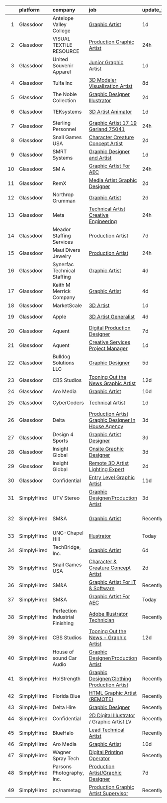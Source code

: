 

|    | platform    | company                         | job                                                                                                                                                                                                                                                                                                                                                                                                                                                                                                                                                                                                                                                                                                                                                                                                                                                                                                                                                                                                                                                                                                                                                                                                                                                                                                                                                                                                                                                       | update_time   | location                   |
|---:|:------------|:--------------------------------|:----------------------------------------------------------------------------------------------------------------------------------------------------------------------------------------------------------------------------------------------------------------------------------------------------------------------------------------------------------------------------------------------------------------------------------------------------------------------------------------------------------------------------------------------------------------------------------------------------------------------------------------------------------------------------------------------------------------------------------------------------------------------------------------------------------------------------------------------------------------------------------------------------------------------------------------------------------------------------------------------------------------------------------------------------------------------------------------------------------------------------------------------------------------------------------------------------------------------------------------------------------------------------------------------------------------------------------------------------------------------------------------------------------------------------------------------------------|:--------------|:---------------------------|
|  1 | Glassdoor   | Antelope Valley College         | [Graphic Artist](https://www.glassdoor.com/partner/jobListing.htm?pos=129&ao=1136043&s=58&guid=0000018271ec66eb995eb195cf28f94d&src=GD_JOB_AD&t=SR&vt=w&cs=1_58c52094&cb=1659768694844&jobListingId=1008054358291&jrtk=3-0-1g9ouopoejm51801-1g9ouopotih6j800-590fc177795a36b5-)                                                                                                                                                                                                                                                                                                                                                                                                                                                                                                                                                                                                                                                                                                                                                                                                                                                                                                                                                                                                                                                                                                                                                                           | 1d            | Lancaster, CA              |
|  2 | Glassdoor   | VISUAL TEXTILE RESOURCE         | [Production Graphic Artist](https://www.glassdoor.com/partner/jobListing.htm?pos=112&ao=1110586&s=58&guid=0000018271ec66eb995eb195cf28f94d&src=GD_JOB_AD&t=SR&vt=w&ea=1&cs=1_5b0b2025&cb=1659768694842&jobListingId=1008055406662&cpc=0FE1F5EA2BC84A01&jrtk=3-0-1g9ouopoejm51801-1g9ouopotih6j800-654f6b3459e41b79--6NYlbfkN0AS3oPsAAmCngCu4U51_2RxXyfS7TdWOFtWPOafNW52IwBtI59ZXPdtqbqLaO5blMR4FDsKZFbeVnE6tGNpF6q-ACFxuQTUMpK3HFHgmz3mdMVYeBuxRmR_CYyEcy1uZBtfZovQhb5bgWlWcYZfsofk5glzWRe80GGVtsSNmYRfxvLTvfC5TvuiZ6iMNQqStjlzo1KzbhPMK-twhMAe0zBqDAiVvuc8OmxihuUL2uF8PVABmve8_n9-9_ZYgJjdt3Mfts8ET7thhiuGD98hJIKJUAMjO63bdub8N5x-ucz6QnR0CblH2aweWcJAQHVGcaBws_rYGQC3DauTFAsdZxnJ0IHBXs2E2K4Y4q3eXqzF5DBj-dzQvXFXhMApJK8E5zPWZN4NKjqs2zSzAksVPdxqAYwjr-JZpVFx1OLBCQUR9JiyCtiBGxFHIqlsOfiXwz_tDA4JCtSGpFDds5UAp68WQV-2cNHSa_B0Rg0iqLXXg6N4Yj8R24o2K-aRfkgSelQ%3D)                                                                                                                                                                                                                                                                                                                                                                                                                                                                                                                                                                                        | 24h           | Paterson, NJ               |
|  3 | Glassdoor   | United Souvenir   Apparel       | [Junior Graphic Artist](https://www.glassdoor.com/partner/jobListing.htm?pos=111&ao=1110586&s=58&guid=0000018271ec66eb995eb195cf28f94d&src=GD_JOB_AD&t=SR&vt=w&ea=1&cs=1_2def9ff6&cb=1659768694842&jobListingId=1008053178361&cpc=44CD5376B8534B8F&jrtk=3-0-1g9ouopoejm51801-1g9ouopotih6j800-53f62254368600f8--6NYlbfkN0DqtTiBmFnpelE2HvJlzS7KOEPV9kKHHJFBSjR05D1YleUoZXCtCppM1UsoEkezxcaWnm40Ckd5RzmEONSwlIzsy4VHWB4-R3TkrGNry6TFNt2UKrO3rnGwO-nB-l09vyhvGKwLwQ-dEYe-rAKAhDwLHtWV6HPbcfjZtxwzeWzoDnYlIZP4olHXnKncntl44ji-5R3zq0EhQnX226LTnKL8IDExidkqSpWRB72-o6QKlig39TpXRL_3g9I-zTT5eIdAgQZUFFkV0U8-6Pn696oNCA2wHC68nTV0mO9rvPIhfKrJRf89cG0uxmQbmzrMAugjsjCau1_FsDEdcY07zvPoDtE08nVa4NpFxD-mQ2ifUFvoq7rAQBfuDL5D90etAhG71vRt50Hz4PjjcMB56nn-O1i4zcDxUvJ1U7eVWz5qcBQBZ4DnzncIF7HvAF0qBlpTPOT-zuNGFZZGyE2VEJU85KFUZi_DzcSRnqpHqrtlvFhCbz1iyLx3_1GffRvoX-U%3D)                                                                                                                                                                                                                                                                                                                                                                                                                                                                                                                                                                                            | 1d            | Belcamp, MD                |
|  4 | Glassdoor   | Tulfa Inc                       | [3D Modeler Visualization Artist](https://www.glassdoor.com/partner/jobListing.htm?pos=127&ao=1136043&s=58&guid=0000018271ec66eb995eb195cf28f94d&src=GD_JOB_AD&t=SR&vt=w&ea=1&cs=1_22be02ca&cb=1659768694844&jobListingId=1008036719955&jrtk=3-0-1g9ouopoejm51801-1g9ouopotih6j800-ab72be3e8d6fb9f7-)                                                                                                                                                                                                                                                                                                                                                                                                                                                                                                                                                                                                                                                                                                                                                                                                                                                                                                                                                                                                                                                                                                                                                     | 8d            | Remote                     |
|  5 | Glassdoor   | The Noble Collection            | [Graphic Designer Illustrator](https://www.glassdoor.com/partner/jobListing.htm?pos=108&ao=1110586&s=58&guid=0000018271ec66eb995eb195cf28f94d&src=GD_JOB_AD&t=SR&vt=w&ea=1&cs=1_4af4c235&cb=1659768694841&jobListingId=1008050241473&cpc=8D52E76475A7E842&jrtk=3-0-1g9ouopoejm51801-1g9ouopotih6j800-faeb56d8098e195a--6NYlbfkN0BQwH7wD2gC4RSkNIv97hJpZ1fz2K5fEvY6JqhS7ap604x0dQkWfTzFOUdK1sLnxDlNFoVuKgfe2U2-vE_gCDOWhQ8ccCjGojzEgP2sgHKmahFYv1ceStdZHV3OtjX_rrM3svPTqfuWypqkSnuC9xFnt8eTc--ky8F4VGHM5jn1SlHHA-pfPGNnFBZFY8cpN1DfU0nBmd6-ezjsOYDsHVJ7pcFkH-_GaHrwqyeDrBlI6wRACJ0Nd_-TZneHnimIi8BNMhaEY8AmglA4xLhp4YPowp95HPoUiigaFblaE28e9aLTQN3itbnNCbiwdtZJE6z3raHa8NmZk4zugRWI-Y2eIlHwl4rAyj1dcOMjEkA1dqXYaTRNqDxIpk9YHSSErR6vMMHo_fVX3YHOuROIZyFawKRc-_tvJcPvKsWy3dm1f7jqZEel5Jm8tlUDGQVv8Yn1RyK5BW_W6ka760DST4znISfl0zoLIokfTkxIkvWCXVhd8Q8-WqkxStPCBWrTdisGbnlS-EM18Q%3D%3D)                                                                                                                                                                                                                                                                                                                                                                                                                                                                                                                                                                       | 2d            | Reston, VA                 |
|  6 | Glassdoor   | TEKsystems                      | [3D Artist Animator](https://www.glassdoor.com/partner/jobListing.htm?pos=118&ao=1110586&s=58&guid=0000018271ec66eb995eb195cf28f94d&src=GD_JOB_AD&t=SR&vt=w&cs=1_45733ac0&cb=1659768694843&jobListingId=1008052827030&cpc=AC285F3A3ECA6BB0&jrtk=3-0-1g9ouopoejm51801-1g9ouopotih6j800-6413361a8ab8be12--6NYlbfkN0AuKz8EBO1xHDEL7V2YF9xF3dC_I9B9i-Zw2Jh8clPMK3KTieKealHQMRxLfyLBLKLTFuwySVG6KL-nINX5Zkp1uuK0ch0ofz4rS7fl0yQj6OAYcP001RDB8wfurlZReZzllDKTEjWSOPEKzsF4eDlgiziD9qlf1PK299eKIWgxItct6RVHSekJBbQOuJBWs30Ga5n15z65mr1PwkoE9yDisfpeCjinLqEFlpPd8-po-qjmKrh4UStWUmLatyKkroHEUyDsUuIsXAKk-BRDdkx852Ni2H_Mznf8rt9vXCR3JWkSF3E5qRIM0xQRp2jJ62yRwRjx9sZpMGs9yJGED0zCfr1yZrV0zxR2pq8fIDflKMjJzjVHLktqAZhzELv4uGh3DfZRdMMH9vJuizeNupB9ldjk3wK6B5ZFq4Xhcwbc-PhxwSRAO_mrJIz89on00Fettwaphdna9Aq8YCDm6xWOpbp9hni2dQ0Yr6ZlqWnzOJnvNb2LLilCahc5IadIttsnyVFvPWSLYnCJQzp9yT5TSmxJ5_0cL4vWVooEmuZndff1QMsm8ZQbOIfoHGPhtiAtvrVGQXqWsCwhJ6pwx0524sHkV1AJVcb0skZ9miSN_8AM0iG9ajrz_iJKT1xlO3UbA4zYyk9bl2F2Mh38r5oPBQYEznA8DIMqKKGzm0ZFfG_gEWJ6OazQSx0cYHQgc1rGbPO7ou3Y8DGPvKhKRL6FtCbsoT3zZ5FOmuvYA9QGqU_Q2YUVkwudVO9Tq7vgBUc6Doi1G4sk3FqygMLjxlNb6nUvHPE10kyEC3Va5kpFmta0_xQW6_ubI7mq_v5WtCWuS9eD1ixt-OB9-MlGMHcGTpg6XWjQVucgNxIH2tyqZkyHvE3NOPhdNIegqR8pG6crTABJRaHzwzs718z-J4K51d2pQaXzins%3D)                                                                                                                                                                    | 1d            | Menlo Park, CA             |
|  7 | Glassdoor   | Sterling Personnel              | [Graphic Artist  17  19 Garland 75041](https://www.glassdoor.com/partner/jobListing.htm?pos=114&ao=1110586&s=58&guid=0000018271ec66eb995eb195cf28f94d&src=GD_JOB_AD&t=SR&vt=w&ea=1&cs=1_f9ee5112&cb=1659768694843&jobListingId=1008056064128&cpc=1CBFC3E34E2A31FF&jrtk=3-0-1g9ouopoejm51801-1g9ouopotih6j800-b677f07073d79913--6NYlbfkN0D7SebZk-5vV62iyVC6UVkRBdv64qPthxR6ya4IZSXWcYIHld6vQKavWG109wzl297tAjGDv4YLLUrxdmta2D282ya8zA_KMDTi9MCNZbvKnDu6h6qnchlrI5tqLTKwI7xv3smsSpmpVwV4YfD-oQpRzuaDSRzmRzO2DWpX_8j591uX1LWOqVRs_imnrHqKtyKjHZXBiJ4J2rZiTNK6npy01M7FAtU5PHQ63rEAXvU56eE5QQXHIMu4VgilU7xPv5Djn0EyL3b8S7IOihkc8hLBXz001mDJhw2YXtIobiVjU-FkdvjWW8z_Yd7KSFX3ishly4AwTWyMAtTR0e0Iiv6PH8SY32Nkb-k5dDPJFRiHqkOBA5mo4InMtiOgBINwtXm9PxSA7CIISo-JTpcAPQ3NH-fYTthtSZ-t3PlXJfT4K43aO94CFKJIEh_bUApKY-KnPJ2p2BZtbk7DqVX2gDF_J2Vao38CsMC48vi3fU-lAqqfb9zQ_G5beonQjw7yLjw%3D)                                                                                                                                                                                                                                                                                                                                                                                                                                                                                                                                                                             | 24h           | Garland, TX                |
|  8 | Glassdoor   | Snail Games USA                 | [Character   Creature Concept Artist](https://www.glassdoor.com/partner/jobListing.htm?pos=104&ao=1110586&s=58&guid=0000018271ec66eb995eb195cf28f94d&src=GD_JOB_AD&t=SR&vt=w&ea=1&cs=1_e05f6a2e&cb=1659768694840&jobListingId=1008051210335&cpc=F41FEAB56D215062&jrtk=3-0-1g9ouopoejm51801-1g9ouopotih6j800-1a82deec2987f311--6NYlbfkN0Cw7niSvkhlOnyUOIKh8iEFaGQrF0ehIy67CPytvastGYk_IgzV71b1-iX2NV0uWwHI7WoHVxivAnR5Xh7ATi3VDlaEOk4GFnLEXjyWtnsJ1SFOlFrqJa4BcKKQfnRgdj_-ZIYBQIfpKkc-CCRgh4wcNfjqCq5MkWmh5RWg-9B-YgSCqc_KAHUq7xrculzsm0mvDMFI1EykirgK2f5Lohf86iPtw_OM4x7ige4nV_80U8m73fSQHRT53dzcmXyaTxUrC7EOTG35y_afHBhjyOXq6IK4ibdH0_VEUpp-ao_MdrWofL4vKp5iudfXL0s33mLLoEZghWqM_LALnxOUEBWPYOE0hVdYsRQFW1l9WzXlWqvZigXzfTI5FdrSix2Jb8drDhLQmr9WbHLe1VvN3MF7j20n8CCBXhd_uZQyuArLd6qo1Ifh2orGU1FBwPWiBaQ8mDIrguGtela3_csTeqT7)                                                                                                                                                                                                                                                                                                                                                                                                                                                                                                                                                                                                                            | 2d            | Remote                     |
|  9 | Glassdoor   | SMRT Systems                    | [Graphic Designer and Artist](https://www.glassdoor.com/partner/jobListing.htm?pos=107&ao=1110586&s=58&guid=0000018271ec66eb995eb195cf28f94d&src=GD_JOB_AD&t=SR&vt=w&ea=1&cs=1_d6481e99&cb=1659768694841&jobListingId=1008053381432&cpc=BA15C3E50D27FFE8&jrtk=3-0-1g9ouopoejm51801-1g9ouopotih6j800-ba55070ed9c24217--6NYlbfkN0CIBn5FhhPwRXtxX900Z6tCbq2X-XKShw3uFTUnaM50aqCldGlF5wsGEwnOTWm7unoFom-rNIZXyFdW0TEj3YtmrjRrAIEB_H_EBE3Zd9K0F0C50fHb6elqKU_DFkceOE7_S2cem7qDSNrwaclqJe1S69s_9mKaveZJyW9lwTY60EYaF_LoEmI4QgBoF39IGHNYyRQIbTvJreVSmc44swOrikJlpGaoRfUZK2S72hZhRcO6aHrikHya5bhr-hj0v4APTcW_fFPzcjkqUnl_gvjYSWSjgOnhXV7vDT9q0G5SHRf7nzoB6t9Di-aE3dYto4coOmSnrmniFc6DP-5VwgrRpQRPQ6-e8T9Lc7a3v5X5vd7_Uuwt6adx2OASwUAkIrQ880Ie6n80z_Y6lxhPm539krHYyj1XjUaw9XMPSLHNuyKMOz215moCxQyWdMAWvBix3mvc5_lpI54cnM6Ns1qnvW_mzGkLGVSsnsDgKHJSz8DnL03nXV_hkpZzbCvn1oS18JaXZWvbhA%3D%3D)                                                                                                                                                                                                                                                                                                                                                                                                                                                                                                                                                                        | 1d            | Raleigh, NC                |
| 10 | Glassdoor   | SM A                            | [Graphic Artist For AEC](https://www.glassdoor.com/partner/jobListing.htm?pos=124&ao=1136043&s=58&guid=0000018271ec66eb995eb195cf28f94d&src=GD_JOB_AD&t=SR&vt=w&cs=1_9a7d2b97&cb=1659768694844&jobListingId=1008055459239&jrtk=3-0-1g9ouopoejm51801-1g9ouopotih6j800-d589120802840b33-)                                                                                                                                                                                                                                                                                                                                                                                                                                                                                                                                                                                                                                                                                                                                                                                                                                                                                                                                                                                                                                                                                                                                                                   | 24h           | Remote                     |
| 11 | Glassdoor   | RemX                            | [Media Artist  Graphic Designer ](https://www.glassdoor.com/partner/jobListing.htm?pos=113&ao=1110586&s=58&guid=0000018271ec66eb995eb195cf28f94d&src=GD_JOB_AD&t=SR&vt=w&ea=1&cs=1_3c6acf43&cb=1659768694842&jobListingId=1008049697127&cpc=3BA4CE39D5B5DEF5&jrtk=3-0-1g9ouopoejm51801-1g9ouopotih6j800-f9f350c986f3d9c3--6NYlbfkN0CuHSGuDApGVPx9cXRLGO-izRoRBHVZoe6qYcOHefrkjjayppeLopH22wnTycBj1L4SU_zAvpLU0TMHs8YhxtnXgCum5CjH_1PVhYbjqEUYuPSzaK8PFxWlT7BfaV3RxXgqYXDlL0YwPuUijVRu-hP8xUHoMqi9PBDD97adys2ER7eL2yQ0g7moxsS7MC88Dt3EiznfIjRpInKetU27zh8abX8dZFs8oG0yR7RX602UPmSq4GBrfJggkL0QtkAdUjbFNe8ynY6g3GTi7h9pwzRz4hh4w7XIhfyB8XysBkwhHV9ksh1dZKYat-Vv1g6ujmTmhZl00JD13ZJVN99uxIuwFIbYrefv-EvhOnsfTmeFfKNNXsnEVzUg2q5PDbQp_IYmjUJ9hxtTo5zE2oXD_hN_prE-W6OfHABtb6KlMCuK4K0aU8ByCtQag2u1wyl7bcrTcWDP4GjGGCKVz13QWk-5dC_Nesae-Sz-r7H-Q5T6A0twQW9cVcldTsN1kGeKdLNQlonSMP0LtckSk1WnhBzOonUpZBFfDjzhlU0Giib1GJ_IVv-IH85bj4UAp28ZS2FwL7kdP9-EqLgJWA2eIOZs2Bp0TJsYNJwftcPC4zPcbj74alRxfiV377A4OjJqoeVNRZblu3IbXP3-oJerVNRAZ_aYIImBfeH1drwZLWX0aTKAfv5gptfMygzVCgkLJbeRmVVllJdR_I8340Vrd5Wa4GZ-W9ZDl6KZTbDOUY8mkjTOo8Nv18JzegFGIB9dT0dljLG7IJtX0VWlQqvJIOu3VAv34a5fMRBORaqwZrFFbhZ00gzb2Bp5cG5mS7Y-TmTN4vA0tW2mUcYgZqh6-QJO)                                                                                                                                                                                                                                | 2d            | Pasadena, CA               |
| 12 | Glassdoor   | Northrop Grumman                | [Graphic Artist](https://www.glassdoor.com/partner/jobListing.htm?pos=125&ao=1136043&s=58&guid=0000018271ec66eb995eb195cf28f94d&src=GD_JOB_AD&t=SR&vt=w&cs=1_f6cfbbd6&cb=1659768694844&jobListingId=1008050719818&jrtk=3-0-1g9ouopoejm51801-1g9ouopotih6j800-722bcacc9d702cbe-)                                                                                                                                                                                                                                                                                                                                                                                                                                                                                                                                                                                                                                                                                                                                                                                                                                                                                                                                                                                                                                                                                                                                                                           | 2d            | Melbourne, FL              |
| 13 | Glassdoor   | Meta                            | [Technical Artist   Creative Engineering](https://www.glassdoor.com/partner/jobListing.htm?pos=106&ao=1110586&s=58&guid=0000018271ec66eb995eb195cf28f94d&src=GD_JOB_AD&t=SR&vt=w&cs=1_843374ab&cb=1659768694840&jobListingId=1008056316974&cpc=036CEF58F9688075&jrtk=3-0-1g9ouopoejm51801-1g9ouopotih6j800-314cb7abd2da0403--6NYlbfkN0DYl4UJW4r1Vl7FEn6T9F-rD9lpC-0oMJVSiWjK_MGUd8e8cHXcpv6KPyjLHZEfqkUjKpU0hMXibp2ldHXflztMYwy5PWjsRXUM8qgSrSI8i6v4AMTrDiSEE8fvXHQyczsvZLsBPgXO4NwBol3QzjF5b6hr5bFyQ4_SuFrGUWIjg1omUFfLcL4Gjliz2PRkDosNB4RGkgINFIP6VPTpUbbCFjFPW2HyM52OadgeynoXo6fI9nc6DQdLK38B4AcfkUoyT8IGDXm6Ig3gtpJzWliom1qjxmgfnnzSDZ7gsJ3oDOQlFm-dULvP0i2QbOooE8VYea_SbBXpeE1ej7KpuHyqCr1CZU6faSKqV6yL6lKWZk10w1UyJDYSDQ4W5uS6TXkM8tZl-H_dcZXs9WIdIZaehUq8OFLBe-FQEq30oGhJZ30kcYak4KaoV3FKVZh1ByD57m4QQpZfFHOIc-iE9n32NX7z4Ne5j2msbHrJnSHYgDz1WNuG6bN_CXOMofeIl-iw1m7t_UN586FCAkODwdQ-1Ji4znOYDKXYKMxwiGJb1N6CDu3oC4SunN-Qe4hd6VSQLYeKWch0sw0IWVPVSJhkg_u2B5qWqwSYZMGkVTM40R7fmwuaXOD5yChap0r7bz6raJgL3G3dKkdk8rejK1gahj-4uQRa1DzCvrvN_iu16JSiAVi67SFyi03SDLz_ChtFRGQBKwD3GsEM1ujXf2CALZFA0thsWX1khiKVBuKlqaSa9ST6IpAJ54UVTsP3Ml3ivBfb3xChgheYm-Ay2FMGWy6LzQJLO69nyF7Cu8zYoJTUPPHAVJSrLnDwyOGrEpD3Cmr9_RJZ1Cdo6nIDGlgI69WuXrrSgzCXQuM23YzPn_NanVU_y2JEeqK2tVYV5YmOK7KkSXzMnvp-4yOPSVS1VwpW9gkyceIVXPJ5bLaBkfgKxaROPCtuB1GBzxEx9Ibb6bH_k3pE3wMynVbT_EfFbjnsndl0ksIQyIv9skQEzCnb-NVuWa394lhmHbAHSlj0VzK2IoF9uUU8rMezzJHjGF0FQwxUz1lE8aGsVHdqXQ%3D%3D) | 24h           | Burlingame, CA             |
| 14 | Glassdoor   | Meador Staffing Services        | [Production Artist](https://www.glassdoor.com/partner/jobListing.htm?pos=115&ao=1110586&s=58&guid=0000018271ec66eb995eb195cf28f94d&src=GD_JOB_AD&t=SR&vt=w&ea=1&cs=1_e7f91072&cb=1659768694843&jobListingId=1008038473452&cpc=82B3195DA92CAF92&jrtk=3-0-1g9ouopoejm51801-1g9ouopotih6j800-159c72adc70b0bc1--6NYlbfkN0DM5TvPpjQi0rJnyXH8y-iHFqdGt9Ax4_ivJpVVJhVkNEPWwq2DZg0OMI_Skq63EMqByJcdfcPjaG0T0jU1mBwyiiA9DFBoJklBqtgqVQUMDnqeIz1FscPtDm3o46eQk-r27VlwfWP3Vor12VrBj9SKp7MTNX676IlYS-NzNjNmAjbWSqFI2XD2Q4UadCizU-iLZ-SmtVOd_QlxBx52ET18MQ1nNE6G9qyMHuW5v7iMjEAsGwp3eYnmMIiQjPniV7n8NoAumcx6Ho_C0eGko5eSgrmHn7PVmEYqLbySP12GNSuoebJEkrVonr28pQuM_T1U9NknCuqffEY8DG4k4bWlgj_0lfq1VGeYHsRw-8u3NgrTWQe3ct5vPuHqTSvYpzb4wCIPEguae1g-SppVQoQCTYWog-Le8PB0xtuTCY9yCvsgsZ4DNhsH7b5NOlb5Cy_JEBWm5Y5f3ldeNrHbRrs6UCKmNlBf4Qsdqyx3XOnZ2Y7M8UvftjVWJEjsHZ-GoYI%3D)                                                                                                                                                                                                                                                                                                                                                                                                                                                                                                                                                                                                | 7d            | Alvin, TX                  |
| 15 | Glassdoor   | Maui Divers Jewelry             | [Production Artist](https://www.glassdoor.com/partner/jobListing.htm?pos=110&ao=1110586&s=58&guid=0000018271ec66eb995eb195cf28f94d&src=GD_JOB_AD&t=SR&vt=w&ea=1&cs=1_7f10f53f&cb=1659768694842&jobListingId=1008056371744&cpc=61E17551093C17CB&jrtk=3-0-1g9ouopoejm51801-1g9ouopotih6j800-5f08238f0c9ff19c--6NYlbfkN0A953Z9EfJZc5Z9y7Wb0NkuJO-5BBnqXCJSieP3bN3oT5cRpDl76lWgrZqEgK99y5R4Y1dz-fw5McZpu3nbF7hrywr9p_hgBfMam4jZmFUWHHtTE9MbGbcu7nn94A6SiXWfazGmLdQC-gE-06tMFlS7ptbDgb5ircsCJaTQhZT1qis67IXYSAabKUdht7j1C7Gv9_aaQju9uxzcQgfj4Aq5zgqPq1zC1l4q4ae8YWLfjLwUGtPlhbYXW_AxbU_3GdUY6k7bTbLrzjFmtoKV9CivwXM-GuIH2L0r-oUMpFspE0aAdh47JVUT82Tkr8zEVLQV_HlS1qm8BHOi7Nl3AvSmrH5JVSAB3dhuecuKLRFqfU3nhMWLn_Bb3Vcl0U61dWO6uNFdRMrr8w27XI79v0IpdofICPc2L-Z0chYRqXBuvOH26qExVvW2DJmKTb9BNmo6fbPDpP118jjQqnMypsiAuayq1PSR5HTCDM1PPxQUiLjVfAGShIz12eFoTD7C5xBmNd73mjLbjA%3D%3D)                                                                                                                                                                                                                                                                                                                                                                                                                                                                                                                                                                                  | 24h           | Honolulu, HI               |
| 16 | Glassdoor   | Synerfac Technical Staffing     | [Graphic Artist](https://www.glassdoor.com/partner/jobListing.htm?pos=117&ao=1110586&s=58&guid=0000018271ec66eb995eb195cf28f94d&src=GD_JOB_AD&t=SR&vt=w&ea=1&cs=1_0dad9c56&cb=1659768694843&jobListingId=1008044341060&cpc=F41FEAB56D215062&jrtk=3-0-1g9ouopoejm51801-1g9ouopotih6j800-e08145ec15752d50--6NYlbfkN0AWw-B98R_0UeEwU7zcJb5735BlGf2oO6lNW4CSRFTjX_XWfo89Ovxa0pXywesNQXCt-jczEgbpkXb0QJcytyR-ahbKOs9RTy4yYKO-XDGYacQftQ3ganBXUzYZJ4hMd3_9r3Bi4ooQb-xAT3MesaVJwuRvZOKTZHMhUZ8AgH5h3pDImjnswqh78Kdi4wabV-hZM5Ey3Fm4_gKZDVrrP8Rj4Cd834_pz1jEfm2MsyXKvW1gXq10hp6Wiq--EQ3LmpySpf6koEy3NrQ3tJmKLSIKmlf4jCnHe-0N4uPYO7YIh2eG1BJgZ5QWNYImusYJ9DYuOQDooBMNmZwvwpUUVzIvaUtpHKyKAapba6WRuzSkn9w9JCBhItJiFyZlj1YL_-5Wp2vsGIBFZ-1qlmMqNO72TTjzXGOZfQHwjbr1zM0LzCnLXBZ6Jl8XBP9UHvVVm1y63nBGPlKZ1i7K01EsTyWZw9Ka-Tf1cekJdjwITU1ROElEbuByZt71BE5K4enX95ptcUga9T2y1T3msFTr-XVsW9U2gVKNER3t7X3hl70AX2ad7-PhML1POxl0PeSnm4hBBXk7xiHqDJiePAlXcuvOgbXLE0PToVEyDm55teVn_Xbsh4NKRNOl6UqEnJJ1G45pIqVleoGUttVcnXvL53r3fBkLSC4yH25p0-GIOvn7W89KnA83cdxnQ9SUe2223xJKnnHwbzcttEETUbqdJnixb8Aq_EootqiilbGJmTnoY8x84BEuh2vNjEl_RuPfAyyWe9aNrn6bIjYK0WbVQ4ee9jEMxsY5iG1SjaFeZFXP1_X4ej7k6Q1H6GAra_AqCgFWVOm1mZix0Q%3D%3D)                                                                                                                                                                                                                                                     | 4d            | Rocky Mount, VA            |
| 17 | Glassdoor   | Keith M Merrick Company         | [Graphic Artist](https://www.glassdoor.com/partner/jobListing.htm?pos=102&ao=1110586&s=58&guid=0000018271ec66eb995eb195cf28f94d&src=GD_JOB_AD&t=SR&vt=w&ea=1&cs=1_d741aa39&cb=1659768694840&jobListingId=1008045012417&cpc=C159A350A118AA9B&jrtk=3-0-1g9ouopoejm51801-1g9ouopotih6j800-fbc22cf0e636a602--6NYlbfkN0D_KRozbKJx95I3LRYgbj09bqBDFeyQG4s8tCOB31p2DGPWouQo4S-5NX1BSA2nTw0_ORWVUgjJc-S8yLWhZu5_ezP_hvw5DvfVCLJ5c83nZ2PfVdzERVvzMldKWAupD5ygP6FzbIWw7vSB70agLNT0fBZMU_3MBSvYtHRCFNWdwXNNC92D3QOPF5qqy8-MpPnQMr2C94vvesKo2YZeA3B2HTiPXcR66j3ShjJYIROiHLAqp7Wu10DddHfyLL8CVIRtS0y7Wi9JIvu56zcX9_SMwdx0sgKgrS9FJZ9kPU6eQjBmTWlfSEn84odCnHij_qQikwlIVEQmY9mUOlkWntYL7j31T6ZtxA8SV_WpenhIZyXDLh-P_hlAWyxcZj9lb71R3Pqw1jdfzLkLF5kB0LmHSUiZOiIyll8L2TTs2tNUfyQr_Ra-7tbeUbmyA4T6CZF4-PT_pNCrhm8BGZhROvNcTwAeLq0fWQldOi_nCmZU6TtI4YOTedYsNJ9ZrnCOkVIl-pTC02SL7w%3D%3D)                                                                                                                                                                                                                                                                                                                                                                                                                                                                                                                                                                                     | 4d            | Sibley, IA                 |
| 18 | Glassdoor   | MarketScale                     | [3D Artist](https://www.glassdoor.com/partner/jobListing.htm?pos=103&ao=1110586&s=58&guid=0000018271ec66eb995eb195cf28f94d&src=GD_JOB_AD&t=SR&vt=w&ea=1&cs=1_317eb6c0&cb=1659768694840&jobListingId=1008053200733&cpc=7F925F5888094D6A&jrtk=3-0-1g9ouopoejm51801-1g9ouopotih6j800-5be66ae8cd75eb4e--6NYlbfkN0BIoDLWkpu4A5JP4nAjUY3a2yEP2GbIbjZh6-EhENVclxPoN_wtG3SDb9bWghqdSU2n2mv8_LqPvxn6ijR_sPJRffndZoQ0YF8XVqF4uOt2tHVK3zcbUQEyfk8tHwlSgViJ4bUBiBnUd65ZUrIJJU0avyo1kyi5Lnt8hG3L6vRv5RTbZv19x8micwIQyRGzlNCIGVa5fak-sEhUxWd-KnYVE-zJfPjAcd1TrD0F7d819uXrhDt6IwsyoR3vuhzBzTy0zt09ohJG7bBRL83Qant3hqQybTQIniX_mQO6I8ZwginUd6aC7ztm6f9ROvjvGGBfyfmlNxc5wQPJW-mWovE7usuQSoa3qpRWZJQ34mSKY_eH86y3AdACE4VtUk9X5a-h1EYBnOrRLBKlrihtbmi6kJkv04wrlLIgtDU-Y6lijK-WnxvG202CgfYui1vAwJmlq1lE9-05H7N-1BBu26DxAjsjQ7SOmenhxS56iGRXufwArQjZIy0E-I9v4ZDyMmNyKygblaU-Bw%3D%3D)                                                                                                                                                                                                                                                                                                                                                                                                                                                                                                                                                                                          | 1d            | Remote                     |
| 19 | Glassdoor   | Apple                           | [3D Artist Generalist](https://www.glassdoor.com/partner/jobListing.htm?pos=105&ao=1110586&s=58&guid=0000018271ec66eb995eb195cf28f94d&src=GD_JOB_AD&t=SR&vt=w&cs=1_f67faac7&cb=1659768694840&jobListingId=1008043315424&cpc=8795CF9063CD573D&jrtk=3-0-1g9ouopoejm51801-1g9ouopotih6j800-1b9bc4abaa9c16ec--6NYlbfkN0BvKrLyj5gPmtZO9T8euul8TCxuuKNOtzRJOomxnwSEodTz2Bc-sPZlt2Zgji_QUXFzD7dtomGns_hR7wA5qROeh1D0sSdCcCTzAlkilmqfzZjf8ww35AV-QWcUoZrGI3Q6Gqv4YHd7SsjDwQNLX9uhCDLZdnCczIOOBDLWL-Pr7gAddA_eIbQ_OyAB6F11V8h69Gdj8LbiW4y6LAPwOaZSyFkYYYlNTeB4MlEMzxt6JPipgtYHSgQRWbWtk8kIAGxTdbO_A_wz5JoG2jNPIrE1r7QEcoeuRAjjdIybLxZubqxFInlhUzoxsBtCN3W1kGKELSE_dD5rBMpmeT65g4TUWVBsiF7L568jWBf3TcabSRCj-vK38AA7NFB8PiMDitVEGnXeuJF8niDAlrNPeojtCaecgwCCeknYLJ71WguNWX-KsBqp4fwqY5XH6o1JT9YEzbpnamw7i3FId9VKAZF4nzGAGW3RVeIpbPW1eqCWzYpmjsOJ1IFnqZ8nTSN9rp7KNyeHFSLFdTJraUZCJXbazjoQYHBacmURoZfl4wJguVkxLw85X3Zg79l-FYi1hJ9Ha8ZgsNVJOnlvlweUfW2mE6CiZHsWwhH6js8EIiobuqUBZdFu-0eiePIgThr583JzW3-p1eW-IF2HEaoCot_eumPC6oQHfJsgr7d0-jRmX6lp4D4smA3IlDfvkOXx-w-mLsUSiJRqAVysX2ZAYzh-4VgpnD-JG5k_a-CBFkO-lFKRS4lSMoywoOQH_t7m6X9lqaWvn2kmD7UJSGKNgzYhql_PlBb_nneyysN9iSbq55EgBncsTnc9e2ESUxukwf0YfIYW7rWx0z1Fdo72_ZPl_BwdZvqN7b4Q5Q-ZDjPxIsvGwbdD25RZENQkdKYfvAiS_zh1A1ylHiKLm7xSjfIv1KftRM4-YUmQlwMdA9Nlo5hcyTqvu4zpyksDyBMDFqY%3D)                                                                                                                                  | 4d            | Cupertino, CA              |
| 20 | Glassdoor   | Aquent                          | [Digital Production Designer](https://www.glassdoor.com/partner/jobListing.htm?pos=121&ao=1110586&s=58&guid=0000018271ec66eb995eb195cf28f94d&src=GD_JOB_AD&t=SR&vt=w&cs=1_4efb92d4&cb=1659768694843&jobListingId=1008038667246&cpc=654405A9B1E0A9F5&jrtk=3-0-1g9ouopoejm51801-1g9ouopotih6j800-9fd33d793e98ee79--6NYlbfkN0DMrcEu7yrtATojKJA7cEzGQ3FdRGWLh0CZQInL4ECGI9gD0Wolx9R2EDT7B77c2cQC_n058RAr6Z-T1ZvHBGLNOg9RuxyuvnXMR44rD0vOBvD98NA89S0_fqUf_QvebPaEUcEpyR71mu3ANugTbMkiEKNZmZlH4jVL5nZ8Z16JCm3xiopaC7zH9NmgXVHpSVKTEERGQ46pJ2sZVVTd22vRru-6Gb4aqTeeHgbrKcfrpPqVVrxICAI8A2wfTf6P-5QIgkKegwHs7gyHL8nVE8qOY-2WtEfSX6IGKvL4Pc1Z0Yhuql9UNMxcJkg5W-P61EjFI6onceZw3WrmqFnbgqKubPJtLWNrF0FEPOPLXv1JWwaHvYjpenkNkXrHxXCwWjFY15oGSD01qdZnDmzLmwsu_fRrss6yPUxOb5U8ydvLG7aRSK9FVbG1JFOyXh2FATEFAsuJMLCLZDhNaEjS79oM)                                                                                                                                                                                                                                                                                                                                                                                                                                                                                                                                                                                                                                         | 7d            | Remote                     |
| 21 | Glassdoor   | Aquent                          | [Creative Services Project Manager](https://www.glassdoor.com/partner/jobListing.htm?pos=120&ao=1110586&s=58&guid=0000018271ec66eb995eb195cf28f94d&src=GD_JOB_AD&t=SR&vt=w&cs=1_7db25914&cb=1659768694843&jobListingId=1008053369788&cpc=654405A9B1E0A9F5&jrtk=3-0-1g9ouopoejm51801-1g9ouopotih6j800-813b3ad8211abf9f--6NYlbfkN0DMrcEu7yrtATojKJA7cEzGQ3FdRGWLh0CZQInL4ECGI9gD0Wolx9R2EDT7B77c2cRjtby2nZtUMsSygp-m6cztpU-2TOw_Q8oLFhmtrKQ33AdsuBAGtAgk69k-X2Vne3fvfY-z-Xe98C03hEqQs_iNQ7OQIQlqeb0_Wq4Dl62WLxsGt5d5so6z53VM5wKTAM4n8ceU5IglPw2DAL8Y7wrkEDM4LdfUdSlG6NvYJd9VxW7DkNcN7sjBoYXyff9qItFyqWS-u0fvBPRYSzYl8oIoPktX0yoWrCshXx3Z0GLLQRgebzl-R34fpqEttcTb0lSVH7sjpCYCW6IP2zn07EE8SJSkdM4jrydfe8fq_MMAKsHcBSmTgmnx_cMO6KCzUI4GkfIigmdb6cXRuGTig14W5oiqJ9j2rEKCdCdWFQmsvtB_2qmwgiLTkskmSIhEgvJvDJMEe6yVlOFQyXk8GivQ)                                                                                                                                                                                                                                                                                                                                                                                                                                                                                                                                                                                                                                   | 1d            | Remote                     |
| 22 | Glassdoor   | Bulldog Solutions LLC           | [Graphic Designer](https://www.glassdoor.com/partner/jobListing.htm?pos=128&ao=1136043&s=58&guid=0000018271ec66eb995eb195cf28f94d&src=GD_JOB_AD&t=SR&vt=w&ea=1&cs=1_f5bc153f&cb=1659768694844&jobListingId=1008040593625&jrtk=3-0-1g9ouopoejm51801-1g9ouopotih6j800-92a378b6144ca980-)                                                                                                                                                                                                                                                                                                                                                                                                                                                                                                                                                                                                                                                                                                                                                                                                                                                                                                                                                                                                                                                                                                                                                                    | 5d            | Remote                     |
| 23 | Glassdoor   | CBS Studios                     | [Tooning Out the News   Graphic Artist](https://www.glassdoor.com/partner/jobListing.htm?pos=123&ao=1136043&s=58&guid=0000018271ec66eb995eb195cf28f94d&src=GD_JOB_AD&t=SR&vt=w&cs=1_53d4eac3&cb=1659768694844&jobListingId=1008025227188&jrtk=3-0-1g9ouopoejm51801-1g9ouopotih6j800-a5023c58ebcda7d6-)                                                                                                                                                                                                                                                                                                                                                                                                                                                                                                                                                                                                                                                                                                                                                                                                                                                                                                                                                                                                                                                                                                                                                    | 12d           | New York, NY               |
| 24 | Glassdoor   | Aro Media                       | [Graphic Artist](https://www.glassdoor.com/partner/jobListing.htm?pos=126&ao=1136043&s=58&guid=0000018271ec66eb995eb195cf28f94d&src=GD_JOB_AD&t=SR&vt=w&ea=1&cs=1_e15116c5&cb=1659768694844&jobListingId=1008030883161&jrtk=3-0-1g9ouopoejm51801-1g9ouopotih6j800-41e596919d0c4bab-)                                                                                                                                                                                                                                                                                                                                                                                                                                                                                                                                                                                                                                                                                                                                                                                                                                                                                                                                                                                                                                                                                                                                                                      | 10d           | Remote                     |
| 25 | Glassdoor   | CyberCoders                     | [Technical Artist](https://www.glassdoor.com/partner/jobListing.htm?pos=116&ao=1110586&s=58&guid=0000018271ec66eb995eb195cf28f94d&src=GD_JOB_AD&t=SR&vt=w&ea=1&cs=1_1e03d42d&cb=1659768694843&jobListingId=1008053780610&cpc=FA84DF7EA1EC2398&jrtk=3-0-1g9ouopoejm51801-1g9ouopotih6j800-836c006a78d6de90--6NYlbfkN0CpFJQzrgRR8WqXWK1qKKEqALWJw739KlKqr2H-MSI4eoBlI4EFrmor2FYZMP3muM0VkNkcNEgzaCmFh14teja1c58ZhBj0GTuqB-Hkv-ilU6E7BYs1CyVUy7fbSQcV-a_BBWjxOfbjTZ-EGQP3dsXcXvUNhTH5ehCg2grK-3WXPn-6waOmFH4o5FvImbdJdx0yEXm4cichcqZoD3E9s5YdU-R4ikRQzLcrf7z8hoQmfbUGdqzHNP6F7XMUyHn8JXSYBteikdFQBcZeg3Ycy64OlUlpgtSBpDSziobYwiMShjMBTw8WUNrof453VgmxlQTOhV_RHly2yINMkIYnUXfP-H8qCglyfAEF0K-XzUaDpz1YtY89XTi9PrhP9A4XRsFXwPCiZ5HeIBzXWzcC_NNokTU-2OC0ryOUe-afkefvWLfF0c4UmavBUKobguqouPx0nqbG5mlMGxfbcsiaPt67s1FsHkkMm5Z4hcLdFRHWeH4e7wkyvVzH5ZC6R-C-5FKihvIuxiSNLV3tvFNv4gYN4mPl3RIbJ7ILc2OlZBLHVYLavJln-3NVfqQ6hiusS9SdcAyPl5KmOsMWuEmO2s2HzTxHk0e-LlB9JnFJanD-hE2-hQJtflKuC9gJYo-oPMHcTfqxgNaP-CKzc2SOx9YuIYky42mjhWBZsntsTEEwGXrXlhl2J5QXie31XPH7TnMnVA8Z-SO7EL2IdWxeDEsnpip2WIHjWGtGbQXKTGEQYAUX9axu6RRW9YscrNUtPbiVT9TlUGdwS-NUPc8fQvNTvIVpQtVRs_8Q7jKnck5fQ5ZDC3wtWhJRMjpb67veDK92pRHk8Sd4JLuWiqk961LWn5q4c2f2Q7LGH3Vtkp1HhLdE1bAXvmA_soTLOqevmg14vTk0xIaSIV0DhGCNTnp8BqdyELxErRbKPOOg_zYlZBxdFfrwWqC9NJa2Gq539keho10AehvsRhgPwl3ulRtWubkX2k-S2yE%3D)                                                                                                 | 1d            | New York, NY               |
| 26 | Glassdoor   | Delta                           | [Production Artist   Graphic Designer  In House Agency](https://www.glassdoor.com/partner/jobListing.htm?pos=130&ao=1136043&s=58&guid=0000018271ec66eb995eb195cf28f94d&src=GD_JOB_AD&t=SR&vt=w&cs=1_d016d6cc&cb=1659768694844&jobListingId=1008047231808&jrtk=3-0-1g9ouopoejm51801-1g9ouopotih6j800-d69a420d18a1ad06-)                                                                                                                                                                                                                                                                                                                                                                                                                                                                                                                                                                                                                                                                                                                                                                                                                                                                                                                                                                                                                                                                                                                                    | 3d            | Atlanta, GA                |
| 27 | Glassdoor   | Design 4 Sports                 | [Graphic Artist Designer](https://www.glassdoor.com/partner/jobListing.htm?pos=101&ao=1110586&s=58&guid=0000018271ec66eb995eb195cf28f94d&src=GD_JOB_AD&t=SR&vt=w&ea=1&cs=1_7c3bc260&cb=1659768694840&jobListingId=1008047251754&cpc=07E115E50C044AB0&jrtk=3-0-1g9ouopoejm51801-1g9ouopotih6j800-5d6b1e67357195c4--6NYlbfkN0AuAjYKnBHsdkcMxrD7ZJITXxV72vImVt5xOyKRJQecNDAzsz2bnbm2BOS2wd25o-hsLgDtFML6Xrc7e_zaIdQALUJr0EQfuSu-TFrwyZqJwHsy6O3Oo0jNYVNuVmtyMsVR4l52Mnj34TophfuHYbppVnpAM4886zHzh39XgMb6alyl21xbP61QUaoSmGG-Y8s6SDKslabFdDWO9XW-ziEPRlDKvHrRSGzplzvcOvStKWX5luZipDZaBVYeAgxUh_4qcZib_dVVFD19nmfjNCJxCrTF-jYWD9egNT0KVrbmekT778K8nCHa13YVA34mZX_2eOK9W-VlxjLnhMJxxrJfDNf8DBHCw7h6K_1F1htb_yEDrOQRAzWeimf0wIvqjNu8qasdqkOjwulfTfu24DggURkl5oDCa0QsshzZA0jYw2Y3GWS1MllH2owKzFgUM_qcYLfjXjtZu492o1b2dzuetedSmppVNKrIFstxvYK_7Ubi7JdQJa_j5LwPIdsHm3FLqz0Coa8FIw%3D%3D)                                                                                                                                                                                                                                                                                                                                                                                                                                                                                                                                                                            | 3d            | Paola, KS                  |
| 28 | Glassdoor   | Insight Global                  | [Onsite Graphic Designer](https://www.glassdoor.com/partner/jobListing.htm?pos=122&ao=1110586&s=58&guid=0000018271ec66eb995eb195cf28f94d&src=GD_JOB_AD&t=SR&vt=w&cs=1_32105efc&cb=1659768694843&jobListingId=1008047346115&cpc=9908D8D4413DBB8A&jrtk=3-0-1g9ouopoejm51801-1g9ouopotih6j800-56b14a6766bbeec6--6NYlbfkN0BKkHZu3wF05EeDimN_p6sYpKCMArvwa95YdH7UpkaBCqc7l59ErwqcnbLPb4b2tZjl30Ha-UMv01K2x8EfIPX2ogww_8foVRZZO7oKe2MWo5t3rPz2werhOTj8lf7F4A3v_mRI426TZLqQNpuqnUagQok2dSYp6PADeOT_mWgG1sENLMdP8v6s5D4Vg8ebqlHAgOTJJg12xov9PB4GnP41PBixovxv0KbScf3df63HbSTet0oPmsepedr6Rzlis4cOTfxsK5spWmk_QeEoEEFxrRFrAO2iA8x3W1GsjIX3ClmAahRgzWXksDBRcf9riLw-o_Uj5-up7C6CFtsO1MphYEAFld8GOVBjHpEceJM6SQmHBjIHF6nqY-Z02u-70VlF4I3JaCzR7De5ktomzPTQudWGYnU12n-RYbqfi_GDvsr4ipXWjWrHV4GGfBZs_LQTbBK6AHK_es51zXtwdvjIo7tGMMQTU4va53HJHRM43Q%3D%3D)                                                                                                                                                                                                                                                                                                                                                                                                                                                                                                                                                                                                                 | 3d            | Seffner, FL                |
| 29 | Glassdoor   | Insight Global                  | [Remote 3D Artist  Lighting Expert ](https://www.glassdoor.com/partner/jobListing.htm?pos=119&ao=1110586&s=58&guid=0000018271ec66eb995eb195cf28f94d&src=GD_JOB_AD&t=SR&vt=w&cs=1_009ac4ca&cb=1659768694843&jobListingId=1008050104792&cpc=8795CF9063CD573D&jrtk=3-0-1g9ouopoejm51801-1g9ouopotih6j800-07a40cd664798f6d--6NYlbfkN0BKkHZu3wF05EeDimN_p6sYpKCMArvwa95YdH7UpkaBCqc7l59ErwqcnbLPb4b2tZhUsZWRQ0wcet9YOHtd5qnB4bLl_g01TYGgZ1igupunvSz584XG-nk26onDsvjkIsWSSSjw8X40pizQyxTy2eNVjpbaagBIscjpH3nJ-QqQxQbgxwgmDuMacsTuxdCtJsJXox-gmKp7fcyjgO8oHMy7lc1RuM7sKzlpeQB9A9Nu_mb1fgMWg2E9n8TB7BecUnxuyHEnogaN7hGk3jwMV1-rNBCH4W3ieyw3ejyP-NhtbkMu99KKd-Jc8hhL1x1aGc9tJsYCNN7G0v71yRFW8MpafBhbgW1cUKutNXyLJjttqTN8ms4FOldrg2EJeDvPlVy1IuAQmOHiXo8Z15ZBjgic5--eJjaO25_8J6LipNwXY3iR_sIPjRV9QLvmwK_Mg8AtRMdN3PbH5RfnhMozYzq47K2DUcBHKTZ0-KvcjsrfBw%3D%3D)                                                                                                                                                                                                                                                                                                                                                                                                                                                                                                                                                                                                      | 2d            | Seffner, FL                |
| 30 | Glassdoor   | Confidential                    | [Entry Level Graphic Artist](https://www.glassdoor.com/partner/jobListing.htm?pos=109&ao=1110586&s=58&guid=0000018271ec66eb995eb195cf28f94d&src=GD_JOB_AD&t=SR&vt=w&ea=1&cs=1_765d2f84&cb=1659768694842&jobListingId=1008028808366&cpc=42BEC95245890617&jrtk=3-0-1g9ouopoejm51801-1g9ouopotih6j800-353136e807c7c29d--6NYlbfkN0AX-lBgU8KuXsmgRCu9UY6EVVTYFL0JwsxsOZU7c80IsAx6M98STDQB1TAAOKLnbUg2mbEK6qctpxm4B3WMms_dV-koVhrrLKMlvZI4NAc4DV3HgIliMiBdIjp0PNfvbsR7pkyQw5bQQ-Xei7cdrZFRXD2vuQ3AVzXnZlx5f6-BicUF0WefUdMTX2Yz5SDv0R_-mxTzTIQM7xCibC3Lb2sEFXI4IJFRiXm5xx3LXdWWrL7cs9lnvzidyAQmtrsWj3i4mzG0Qrcr6xe_qmm0L5GmLqvrK6eW82z1EeyDwPz8VkEfcPCXWuOJyIVv_VI6jFgts6jlVHgarlCJSBiyoHIE_LWRL8zbrVg3Jjal7bRlz_KKqOw6eLDE81DyNyXRiv5COCPoWauIkbzNpnNbMrdbMkNDDfh04cseww8oRsVCEYKx9VMIUD7V7OqsuzcFms74PLNRE_d5TYY6ZxT-ViDC5hkIhHyyyPPcnm0d0B_7MEC3ttvsvSWc9nObRLlQcOI2O4Y8j8TsTQ%3D%3D)                                                                                                                                                                                                                                                                                                                                                                                                                                                                                                                                                                         | 11d           | Corona, CA                 |
| 31 | SimplyHired | UTV Stereo                      | [Graphic Designer/Production Artist](https://www.simplyhired.com/job/IsxFVxg32ayM0rJV7zPbyfaX3oVFUJysprjCU_kaw-Q9xauiQ_8jwQ?q=graphic+artist)                                                                                                                                                                                                                                                                                                                                                                                                                                                                                                                                                                                                                                                                                                                                                                                                                                                                                                                                                                                                                                                                                                                                                                                                                                                                                                             | 3d            | Mesa, AZ                   |
| 32 | SimplyHired | SM&A                            | [Graphic Artist](https://www.simplyhired.com/job/drsdry12tMjQVs2SfFbBT8B0bDh2C5WD0NA8-ZKI5zI8nc43F8P5Kg?q=graphic+artist)                                                                                                                                                                                                                                                                                                                                                                                                                                                                                                                                                                                                                                                                                                                                                                                                                                                                                                                                                                                                                                                                                                                                                                                                                                                                                                                                 | Recently      | San Diego, CA +4 locations |
| 33 | SimplyHired | UNC-Chapel Hill                 | [Illustrator](https://www.simplyhired.com/job/C7mpLTgVzNnqrdqQCHhHvxHOyILOnjz20mG2z2t8ZNrJXvCh05JvHg?q=graphic+artist)                                                                                                                                                                                                                                                                                                                                                                                                                                                                                                                                                                                                                                                                                                                                                                                                                                                                                                                                                                                                                                                                                                                                                                                                                                                                                                                                    | Today         | Chapel Hill, NC            |
| 34 | SimplyHired | TechBridge, Inc.                | [Graphic Artist](https://www.simplyhired.com/job/l0IUUMkXjpqJMFneuUy77rVrZPT6f5EnoWCu90y7zPEo_MSYZOK1Tw?q=graphic+artist)                                                                                                                                                                                                                                                                                                                                                                                                                                                                                                                                                                                                                                                                                                                                                                                                                                                                                                                                                                                                                                                                                                                                                                                                                                                                                                                                 | 6d            | Remote                     |
| 35 | SimplyHired | Snail Games USA                 | [Character & Creature Concept Artist](https://www.simplyhired.com/job/9zRbZWABpFZtD-rBL8gAzPB0JXUCAYloKc0z7lSteiwMJT3TMkR9Iw?q=graphic+artist)                                                                                                                                                                                                                                                                                                                                                                                                                                                                                                                                                                                                                                                                                                                                                                                                                                                                                                                                                                                                                                                                                                                                                                                                                                                                                                            | 2d            | Remote                     |
| 36 | SimplyHired | SM&A                            | [Graphic Artist For IT & Software](https://www.simplyhired.com/job/kdZ8sEj7C5yol4XefN789XrmmBNO-QtDEYL8ltz8h1KdkIp3ErPT1w?q=graphic+artist)                                                                                                                                                                                                                                                                                                                                                                                                                                                                                                                                                                                                                                                                                                                                                                                                                                                                                                                                                                                                                                                                                                                                                                                                                                                                                                               | Recently      | Remote                     |
| 37 | SimplyHired | SM&A                            | [Graphic Artist For AEC](https://www.simplyhired.com/job/5CBNxdWS8s-GQYBBRb_PwFmc1Z8VCwNq1VuHHAm2zBNcCLh483gh5w?q=graphic+artist)                                                                                                                                                                                                                                                                                                                                                                                                                                                                                                                                                                                                                                                                                                                                                                                                                                                                                                                                                                                                                                                                                                                                                                                                                                                                                                                         | Today         | Remote                     |
| 38 | SimplyHired | Perfection Industrial Finishing | [Adobe Illustrator Technician](https://www.simplyhired.com/job/s2f-TgCmqeipkucj7Wx4bA8LMN0fCRO3WKc4bsZuYOAMqU0mXxLV8Q?q=graphic+artist)                                                                                                                                                                                                                                                                                                                                                                                                                                                                                                                                                                                                                                                                                                                                                                                                                                                                                                                                                                                                                                                                                                                                                                                                                                                                                                                   | Recently      | Chandler, AZ               |
| 39 | SimplyHired | CBS Studios                     | [Tooning Out the News - Graphic Artist](https://www.simplyhired.com/job/0pQPiGwDUOmF8ktGO_eR-k_RB_bJTRQIkGpOBWzrYL8NIbQie3eoNw?q=graphic+artist)                                                                                                                                                                                                                                                                                                                                                                                                                                                                                                                                                                                                                                                                                                                                                                                                                                                                                                                                                                                                                                                                                                                                                                                                                                                                                                          | 12d           | New York, NY               |
| 40 | SimplyHired | House of sound Car Audio        | [Graphic Designer/Production Artist](https://www.simplyhired.com/job/OqcLAVnROaZQoDI9Qz0Bpj-Gm6gPJQfoaBsXPFiHjI3m0FxAULRs7g?q=graphic+artist)                                                                                                                                                                                                                                                                                                                                                                                                                                                                                                                                                                                                                                                                                                                                                                                                                                                                                                                                                                                                                                                                                                                                                                                                                                                                                                             | Recently      | Phoenix, AZ                |
| 41 | SimplyHired | HolStrength                     | [Graphic Designer/Clothing Production Artist](https://www.simplyhired.com/job/B4aGEKaT5zbu3bW9POCRwLNxgH8P62nFOEhpevv503efdlpLobmakg?q=graphic+artist)                                                                                                                                                                                                                                                                                                                                                                                                                                                                                                                                                                                                                                                                                                                                                                                                                                                                                                                                                                                                                                                                                                                                                                                                                                                                                                    | Recently      | Remote                     |
| 42 | SimplyHired | Florida Blue                    | [HTML Graphic Artist (REMOTE)](https://www.simplyhired.com/job/pmMgQEmguB_t2sxowKqVR0pBquvGn8m7qjH3dQeSzhozPnY4Ri99FQ?q=graphic+artist)                                                                                                                                                                                                                                                                                                                                                                                                                                                                                                                                                                                                                                                                                                                                                                                                                                                                                                                                                                                                                                                                                                                                                                                                                                                                                                                   | Recently      | United States              |
| 43 | SimplyHired | Delta Hire                      | [Graphic Designer](https://www.simplyhired.com/job/pBhUWzxoFZkeefWr0Trl7245bCN4STkcBRG7DLe_REoJa0xmUOwNHw?q=graphic+artist)                                                                                                                                                                                                                                                                                                                                                                                                                                                                                                                                                                                                                                                                                                                                                                                                                                                                                                                                                                                                                                                                                                                                                                                                                                                                                                                               | Recently      | Remote                     |
| 44 | SimplyHired | Confidential                    | [2D Digital Illustrator / Graphic Artist LV](https://www.simplyhired.com/job/WR2-4KNjxgXV1vg_h0Smu4P2a7_SLarIZBzP3ysarILfdTKegejX8w?q=graphic+artist)                                                                                                                                                                                                                                                                                                                                                                                                                                                                                                                                                                                                                                                                                                                                                                                                                                                                                                                                                                                                                                                                                                                                                                                                                                                                                                     | Recently      | Las Vegas, NV              |
| 45 | SimplyHired | BlueHalo                        | [Lead Technical Artist](https://www.simplyhired.com/job/Wjuj_8GvrouGkI5GInMTsAVDyDnmD0dXLa8mRnChOYJPWpldqD68RQ?q=graphic+artist)                                                                                                                                                                                                                                                                                                                                                                                                                                                                                                                                                                                                                                                                                                                                                                                                                                                                                                                                                                                                                                                                                                                                                                                                                                                                                                                          | Recently      | Rockville, MD              |
| 46 | SimplyHired | Aro Media                       | [Graphic Artist](https://www.simplyhired.com/job/lRHtozgOHrnYMor0aByUuOsQ_GpKMjFy9pbmJfQQyz9C_MLJ82x5ZA?q=graphic+artist)                                                                                                                                                                                                                                                                                                                                                                                                                                                                                                                                                                                                                                                                                                                                                                                                                                                                                                                                                                                                                                                                                                                                                                                                                                                                                                                                 | 10d           | Remote                     |
| 47 | SimplyHired | Wagner Spray Tech               | [Digital Printing Operator](https://www.simplyhired.com/job/KWfz1W-MAmYSI3PmhuWx3j1MdBy4Yz4y5EjTxzpSKgmfhA4bBjbO0g?q=graphic+artist)                                                                                                                                                                                                                                                                                                                                                                                                                                                                                                                                                                                                                                                                                                                                                                                                                                                                                                                                                                                                                                                                                                                                                                                                                                                                                                                      | Recently      | Plymouth, MN               |
| 48 | SimplyHired | Parsons Photography, Inc.       | [Production Artist/Graphic Designer](https://www.simplyhired.com/job/XU_Fa__KWDJ1swR8hPVH9FWC4ZnzTGcfGmh6xkDIhSOIa9USnFj44A?q=graphic+artist)                                                                                                                                                                                                                                                                                                                                                                                                                                                                                                                                                                                                                                                                                                                                                                                                                                                                                                                                                                                                                                                                                                                                                                                                                                                                                                             | 7d            | Wenatchee, WA              |
| 49 | SimplyHired | pc/nametag                      | [Production Graphic Artist Supervisor](https://www.simplyhired.com/job/fkwOmq01Zn6q_EiyKDVRqRooiHIbf0F4b8KGtilnkMdlSPJmxYtaSg?q=graphic+artist)                                                                                                                                                                                                                                                                                                                                                                                                                                                                                                                                                                                                                                                                                                                                                                                                                                                                                                                                                                                                                                                                                                                                                                                                                                                                                                           | Recently      | Madison, WI                |